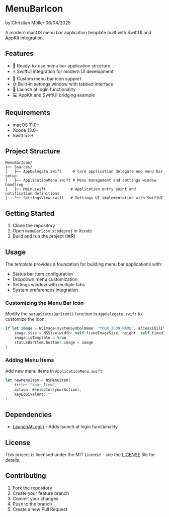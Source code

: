 # MenuBarIcon

by Christian Möller
06/04/2025

A modern macOS menu bar application template built with SwiftUI and AppKit integration.

## Features

- 🔧 Ready-to-use menu bar application structure
- ⚡️ SwiftUI integration for modern UI development
- 🎨 Custom menu bar icon support
- ⚙️ Built-in settings window with tabbed interface
- 🚀 Launch at login functionality
- 💻 AppKit and SwiftUI bridging example

## Requirements

- macOS 11.0+
- Xcode 13.0+
- Swift 5.5+

## Project Structure

```
MenuBarIcon/
├── Sources/
│   ├── AppDelegate.swift     # Core application delegate and menu bar setup
│   ├── ApplicationMenu.swift # Menu management and settings window handling
│   ├── Main.swift           # Application entry point and notification definitions
│   └── SettingsView.swift   # Settings UI implementation with SwiftUI
```

## Getting Started

1. Clone the repository
2. Open `MenuBarIcon.xcodeproj` in Xcode
3. Build and run the project (⌘R)

## Usage

The template provides a foundation for building menu bar applications with:

- Status bar item configuration
- Dropdown menu customization
- Settings window with multiple tabs
- System preferences integration

### Customizing the Menu Bar Icon

Modify the `setupStatusBarItem()` function in `AppDelegate.swift` to customize the icon:

```swift
if let image = NSImage(systemSymbolName: "YOUR_ICON_NAME", accessibilityDescription: nil) {
    image.size = NSSize(width: self.fixedImageSize, height: self.fixedImageSize)
    image.isTemplate = true
    statusBarItem.button?.image = image
}
```

### Adding Menu Items

Add new menu items in `ApplicationMenu.swift`:

```swift
let newMenuItem = NSMenuItem(
    title: "Your Item",
    action: #selector(yourAction),
    keyEquivalent: ""
)
```

## Dependencies

- [LaunchAtLogin](https://github.com/sindresorhus/LaunchAtLogin) - Adds launch at login functionality

## License

This project is licensed under the MIT License - see the [LICENSE](LICENSE) file for details.

## Contributing

1. Fork the repository
2. Create your feature branch
3. Commit your changes
4. Push to the branch
5. Create a new Pull Request
